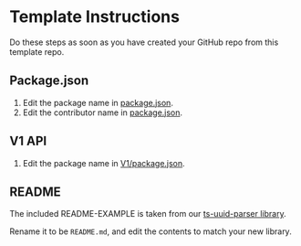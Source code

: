 # Template Instructions

Do these steps as soon as you have created your GitHub repo from this template repo.

## Package.json

1. Edit the package name in [package.json](package.json).
2. Edit the contributor name in [package.json](package.json).

## V1 API

1. Edit the package name in [V1/package.json](V1/package.json).

## README

The included README-EXAMPLE is taken from our [ts-uuid-parser library](https://github.com/ganbarodigital/ts-uuid-parser).

Rename it to be `README.md`, and edit the contents to match your new library.